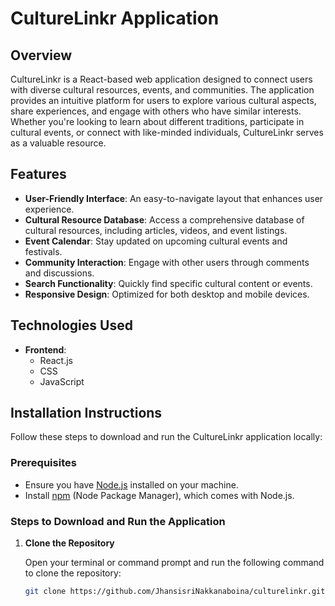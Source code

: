 # CultureLinkr Application

## Overview

CultureLinkr is a React-based web application designed to connect users with diverse cultural resources, events, and communities. The application provides an intuitive platform for users to explore various cultural aspects, share experiences, and engage with others who have similar interests. Whether you're looking to learn about different traditions, participate in cultural events, or connect with like-minded individuals, CultureLinkr serves as a valuable resource.

## Features

- **User-Friendly Interface**: An easy-to-navigate layout that enhances user experience.
- **Cultural Resource Database**: Access a comprehensive database of cultural resources, including articles, videos, and event listings.
- **Event Calendar**: Stay updated on upcoming cultural events and festivals.
- **Community Interaction**: Engage with other users through comments and discussions.
- **Search Functionality**: Quickly find specific cultural content or events.
- **Responsive Design**: Optimized for both desktop and mobile devices.

## Technologies Used

- **Frontend**: 
  - React.js
  - CSS
  - JavaScript

## Installation Instructions

Follow these steps to download and run the CultureLinkr application locally:

### Prerequisites

- Ensure you have [Node.js](https://nodejs.org/) installed on your machine.
- Install [npm](https://www.npmjs.com/) (Node Package Manager), which comes with Node.js.

### Steps to Download and Run the Application

1. **Clone the Repository**

   Open your terminal or command prompt and run the following command to clone the repository:

   ```bash
   git clone https://github.com/JhansisriNakkanaboina/culturelinkr.git
